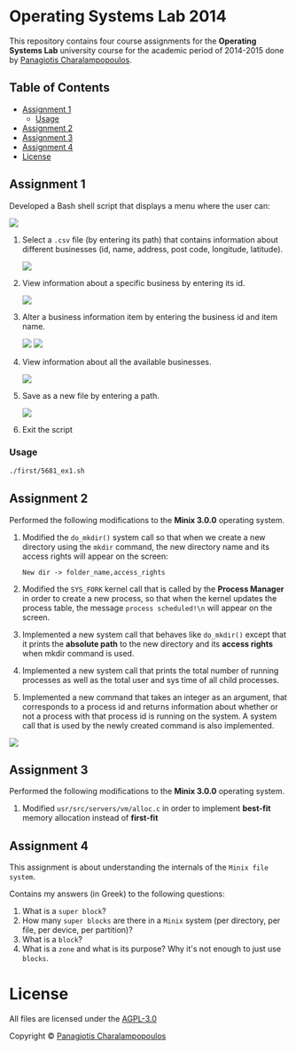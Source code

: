 # Operating Systems Lab 2014
This repository contains four course assignments for the **Operating Systems Lab** university course for the
academic period of 2014-2015 done by <a href="https://github.com/PARVD0XSVPR3ME">Panagiotis Charalampopoulos</a>.

## Table of Contents
- [Assignment 1](#Assignment-1)
   * [Usage](#Usage)
- [Assignment 2](#Assignment-2)
- [Assignment 3](#Assignment-3)
- [Assignment 4](#Assignment-4)
- [License](#license)

## Assignment 1

Developed a Bash shell script that displays a menu where the user can:

![](img/2022.01.30-17.22.45.screenshot.png)

1. Select a `.csv` file (by entering its path) that contains information about different businesses (id, name, address, post code,
   longitude, latitude).

   ![](img/2022.01.30-17.23.27.screenshot.png)

2. View information about a specific business by entering its id.

   ![](img/2022.01.30-17.25.13.screenshot.png)
3. Alter a business information item by entering the business id and item name.

   ![](img/2022.01.30-17.36.04.screenshot.png)
   ![](img/2022.01.30-17.36.44.screenshot.png)
4. View information about all the available businesses.

   ![](img/2022.01.30-17.38.15.screenshot.png)
5. Save as a new file by entering a path.

   ![](img/2022.01.30-17.39.19.screenshot.png)

6. Exit the script

### Usage

```bash
./first/5681_ex1.sh
```

## Assignment 2

Performed the following modifications to the **Minix 3.0.0** operating system.
   1. Modified the `do_mkdir()` system call so that when we create a new directory using the `mkdir` command,
      the new directory name and its access rights will appear on the screen:

      `New dir -> folder_name,access_rights`
   2. Modified the `SYS_FORK` kernel call that is called by the **Process Manager** in order to create a new
      process, so that when the kernel updates the process table, the message `process scheduled!\n` will
      appear on the screen.
   3. Implemented a new system call that behaves like `do_mkdir()` except that it prints the **absolute path** to
      the new directory and its **access rights** when mkdir command is used.
   4. Implemented a new system call that prints the total number of running processes as well as the total
      user and sys time of all child processes.
   5. Implemented a new command that takes an integer as an argument, that corresponds to a process id and
      returns information about whether or not a process with that process id is running on the system. A
      system call that is used by the newly created command is also implemented.

![](screenshots/assignment1.png)
## Assignment 3

Performed the following modifications to the **Minix 3.0.0** operating system.
   1. Modified `usr/src/servers/vm/alloc.c` in order to implement **best-fit** memory allocation instead of
      **first-fit**

## Assignment 4

This assignment is about understanding the internals of the `Minix file system`.

Contains my answers (in Greek) to the following questions:

1. What is a `super block`?
2. How many `super blocks` are there in a `Minix` system (per directory, per file, per device, per partition)?
3. What is a `block`?
4. What is a `zone` and what is its purpose? Why it's not enough to just use `blocks`.

# License
All files are licensed under the  [AGPL-3.0](https://www.gnu.org/licenses/agpl-3.0.en.html)

Copyright © <a href="https://github.com/PARVD0XSVPR3ME">Panagiotis Charalampopoulos</a>
